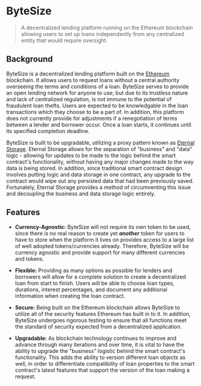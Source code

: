 # ByteSize

> A decentralized lending platform running on the Ethereum blockchain allowing users to set up loans independently from any centralized entity that would require oversight.

## Background

ByteSize is a decentralized lending platform built on the [Ethereum](https://www.ethereum.org/) blockchain. It allows users to request loans without a central authority overseeing the terms and conditions of a loan. ByteSize serves to provide an open lending network for anyone to use; but due to its trustless nature and lack of centralized regulation, is not immune to the potential of fraudulent loan thefts. Users are expected to be knowledgable in the loan transactions which they choose to be a part of. In addition, this platform does not currently provide for adjustments if a renegotiation of terms between a lender and borrower occur. Once a loan starts, it continues until its specified completion deadline.

ByteSize is built to be upgradable, utilizing a proxy pattern known as [Eternal Storage](https://fravoll.github.io/solidity-patterns/eternal_storage.html). Eternal Storage allows for the separation of "business" and "data" logic - allowing for updates to be made to the logic behind the smart contract's functionality, without having any major changes made to the way data is being stored. In addition, since traditional smart contract design involves putting logic and data storage in one contract, any upgrade to the contract would wipe out any persisted data that had been previously saved. Fortunately, Eternal Storage provides a method of circumventing this issue and decoupling the business and data storage logic entirely.

  
## Features

- **Currency-Agnostic:** ByteSize will not require its own token to be used, since there is no real reason to create yet ***another*** token for users to have to store when the platform it lives on provides access to a large list of well adopted tokens/currencies already. Therefore, ByteSize will be currency agnostic and provide support for many different currencies and tokens.

- **Flexible:** Providing as many options as possible for lenders and borrowers will allow for a complete solution to create a decentralized loan from start to finish. Users will be able to choose loan types, durations, interest percentages, and document any additional information when creating the loan contract.

- **Secure:** Being built on the Ethereum blockchain allows ByteSize to utilize all of the security features Ethereum has built in to it. In addition, ByteSize undergoes rigorous testing to ensure that all functions meet the standard of security expected from a decentralized application.

- **Upgradable:** As blockchain technology continues to improve and advance through many iterations and over time, it is vital to have the ability to upgrade the "business" logistic behind the smart contract's functionality. This adds the ability to version different loan objects as well, in order to differentiate compatibility of loan properties to the smart contract's latest features that support the version of the loan making a request.
